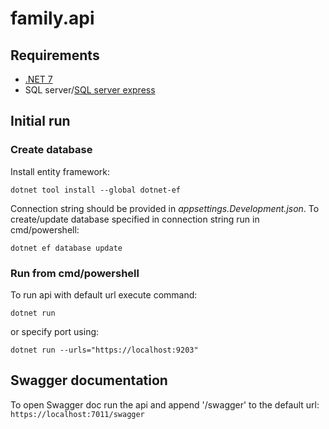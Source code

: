 # family.api

## Requirements

+ [.NET 7](https://dotnet.microsoft.com/en-us/download/dotnet/7.0)
+ SQL server/[SQL server express](https://download.microsoft.com/download/7/f/8/7f8a9c43-8c8a-4f7c-9f92-83c18d96b681/SQL2019-SSEI-Expr.exe)

## Initial run

### Create database

Install entity framework:
```
dotnet tool install --global dotnet-ef
```


Connection string should be provided in *appsettings.Development.json*. To create/update database specified in connection string run in cmd/powershell:
```
dotnet ef database update
```

### Run from cmd/powershell

To run api with default url execute command:
```
dotnet run
```

or specify port using:
```
dotnet run --urls="https://localhost:9203"
```

## Swagger documentation
To open Swagger doc run the api and append '/swagger' to the default url: `https://localhost:7011/swagger`
